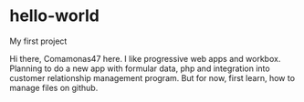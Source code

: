# hello-world
My first project

Hi there,
Comamonas47 here. I like progressive web apps and workbox.
Planning to do a new app with formular data, php and integration into customer relationship management program.
But for now, first learn, how to manage files on github.
